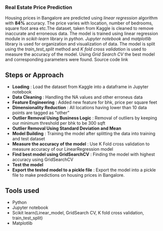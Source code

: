### Real Estate Price Prediction

Housing prices in Bangalore are predicted using *linear regression* algorithm with **84%** accuracy. The price varies with location, number of bedrooms, square foot area etc.The dataset, taken from Kaggle is cleaned to remove inaccurate and erroneous data. The model is trained using linear regression module in *scikit-learn* library in *python*. *Jupyter notebook* and *matplotlib* library is used for organization and visualization of data. The model is split using the *train_test_split* method and *K fold cross validation* is used to measure the accuracy of the model. Using *Grid Search CV* the best model and corresponding parameters were found. Source code link

## Steps or Approach
- **Loading** : Load the dataset from Kaggle into a dataframe in Jupyter notebook
- **Data Cleaning** : Handling the NA values and other erroneus data
- **Feature Engineering** : Added new feature for bhk, price per square feet
- **Dimensionality Reduction** : All locations having lower than 10 data points are tagged as "other"
- **Outlier Removal Using Business Logic** : Removal of outliers by keeping our minimum threshold per bhk to be 300 sqft
- **Outlier Removal Using Standard Deviation and Mean**
- **Model Building** : Training the model after splitting the data into training and test dataset
- **Measure the accuracy of the model** : Use K Fold cross validation to measure accuracy of our LinearRegression model
- **Find best model using GridSearchCV** : Finding the model with highest accuracy using GridSearchCV
- **Test the model**
- **Export the tested model to a pickle file** : Export the model into a pickle file to make predictions on housing prices in Bangalore.

## Tools used
- Python
- Jupyter notebook
- Scikit learn(Linear_model, GridSearch CV, K fold cross validation, train_test_split)
- Matplotlib




